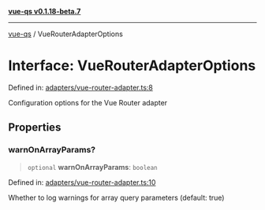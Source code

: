[**vue-qs v0.1.18-beta.7**](../README.md)

***

[vue-qs](../README.md) / VueRouterAdapterOptions

# Interface: VueRouterAdapterOptions

Defined in: [adapters/vue-router-adapter.ts:8](https://github.com/iamsomraj/vue-qs/blob/ff60e1586d4655408e5c5a224bc4b63d54bf2fc1/src/adapters/vue-router-adapter.ts#L8)

Configuration options for the Vue Router adapter

## Properties

### warnOnArrayParams?

> `optional` **warnOnArrayParams**: `boolean`

Defined in: [adapters/vue-router-adapter.ts:10](https://github.com/iamsomraj/vue-qs/blob/ff60e1586d4655408e5c5a224bc4b63d54bf2fc1/src/adapters/vue-router-adapter.ts#L10)

Whether to log warnings for array query parameters (default: true)
